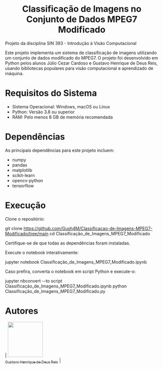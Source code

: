 <h1 align="center"> Classificação de Imagens no Conjunto de Dados MPEG7 Modificado </h1>
Projeto da disciplina SIN 393 - Introdução à Visão Computacional

Este projeto implementa um sistema de classificação de imagens utilizando um conjunto de dados modificado do MPEG7. O projeto foi desenvolvido em Python pelos alunos Júlio Cezar Cardoso e Gustavo Henrique de Deus Reis, usando bibliotecas populares para visão computacional e aprendizado de máquina.

# Requisitos do Sistema
 - Sistema Operacional: Windows, macOS ou Linux
 - Python: Versão 3.8 ou superior
 - RAM: Pelo menos 8 GB de memória recomendada

# Dependências
As principais dependências para este projeto incluem:
 - numpy
 - pandas
 - matplotlib
 - scikit-learn
 - opencv-python
 - tensorflow

# Execução
Clone o repositório:

git clone <https://github.com/Gush4M/Classificacao-de-Imagens-MPEG7-Modificado/tree/main>
cd Classificação_de_Imagens_MPEG7_Modificado

Certifique-se de que todas as dependências foram instaladas.

Execute o notebook interativamente:

jupyter notebook Classificação_de_Imagens_MPEG7_Modificado.ipynb

Caso prefira, converta o notebook em script Python e execute-o:

jupyter nbconvert --to script Classificação_de_Imagens_MPEG7_Modificado.ipynb
python Classificação_de_Imagens_MPEG7_Modificado.py

# Autores

| [<img loading="lazy" src="https://avatars.githubusercontent.com/u/98776180?v=4" width=115><br><sub>Gustavo Henrique de Deus Reis</sub>](https://github.com/Gush4M) |

